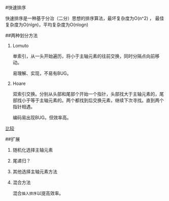 #快速排序

快速排序是一种基于分治（二分）思想的排序算法，最坏复杂度为O(n^2) ， 最佳复杂度为O(nlgn)，平均复杂度为O(nlogn)

##两种划分方法

1. Lomuto
    
    单索引，从一头开始遍历，将小于主轴元素的往前交换，同时分隔点向前移动。

    易理解、实现，不易有BUG。

2. Hoare

    双索引交换。分别从头部和尾部个开始一个指针，头部找大于主轴元素的，尾部找小于等于主轴元素的。两个都找到后交换元素，继续下次寻找。直到两个指针相遇。

    编码易出现BUG。但效率高。

[比较](http://cs.stackexchange.com/questions/11458/quicksort-partitioning-hoare-vs-lomuto)


##扩展

1. 随机化选择主轴元素

2. 尾递归？

3. 其他选择主轴元素方法

4. 混合方法

    混合`插入排序`以提高效率。
